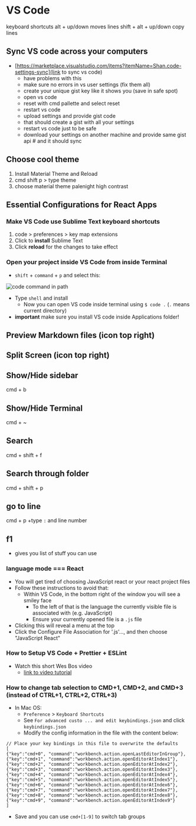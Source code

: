 # VS Code


keyboard shortcuts
alt + up/down moves lines
shift + alt + up/down copy lines

## Sync VS code across your computers
* [https://marketplace.visualstudio.com/items?itemName=Shan.code-settings-sync](link to sync vs code)
    - have problems with this
    - make sure no errors in vs user settings (fix them all)
    - create your unique gist key like it shows you (save in safe spot)
    - open vs code
    - reset with cmd pallette and select reset
    - restart vs code
    - upload settings and provide gist code
    - that should create a gist with all your settings
    - restart vs code just to be safe
    - download your settings on another machine and provide same gist api # and it should sync

## Choose cool theme
1. Install Material Theme and Reload
2. cmd shift p > type theme
3. choose material theme palenight high contrast

## Essential Configurations for React Apps

### Make VS Code use Sublime Text keyboard shortcuts
1. code > preferences > key map extensions
2. Click to **install** Sublime Text
3. Click **reload** for the changes to take effect

### Open your project inside VS Code from inside Terminal
* `shift` + `command` + `p` and select this:

![code command in path](https://i.imgur.com/pyuAEdH.png)

* Type `shell` and install
    - Now you can open VS code inside terminal using `$ code .` (`.` means current directory)
* **important** make sure you install VS code inside Applications folder!

## Preview Markdown files (icon top right)

## Split Screen (icon top right)

## Show/Hide sidebar
cmd + b

## Show/Hide Terminal
cmd + ~

## Search
cmd + shift + f

## Search through folder
cmd + shift + p

## go to line
cmd + p +type `:` and line number

## f1
* gives you list of stuff you can use

### language mode === React
* You will get tired of choosing JavaScript react or your react project files
* Follow these instructions to avoid that:
    - Within VS Code, in the bottom right of the window you will see a smiley face
        + To the left of that is the language the currently visible file is associated with (e.g. JavaScript)
        + Ensure your currently opened file is a `.js` file
* Clicking this will reveal a menu at the top
* Click the Configure File Association for '.js'..., and then choose "JavaScript React"

### How to Setup VS Code + Prettier + ESLint
* Watch this short Wes Bos video
    - [link to video tutorial](https://www.youtube.com/watch?v=YIvjKId9m2c)

### How to change tab selection to CMD+1, CMD+2, and CMD+3 (instead of CTRL+1, CTRL+2, CTRL+3)
* In Mac OS:
    - `Preference` > `Keyboard Shortcuts`
    - See `For advanced custo ... and edit keybindings.json` and click `keybindings.json`
    - Modify the config information in the file with the content below:

```
// Place your key bindings in this file to overwrite the defaults
[ 
{"key":"cmd+0", "command":"workbench.action.openLastEditorInGroup"},
{"key":"cmd+1", "command":"workbench.action.openEditorAtIndex1"}, 
{"key":"cmd+2", "command":"workbench.action.openEditorAtIndex2"}, 
{"key":"cmd+3", "command":"workbench.action.openEditorAtIndex3"},
{"key":"cmd+4", "command":"workbench.action.openEditorAtIndex4"}, 
{"key":"cmd+5", "command":"workbench.action.openEditorAtIndex5"}, 
{"key":"cmd+6", "command":"workbench.action.openEditorAtIndex6"},
{"key":"cmd+7", "command":"workbench.action.openEditorAtIndex7"},
{"key":"cmd+8", "command":"workbench.action.openEditorAtIndex8"}, 
{"key":"cmd+9", "command":"workbench.action.openEditorAtIndex9"}
]
```

* Save and you can use `cmd+[1-9]` to switch tab groups
